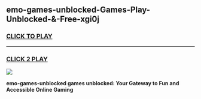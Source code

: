 
## emo-games-unblocked-Games-Play-Unblocked-&-Free-xgi0j
<h3>
<a href="https://premium76.site?title=emo-games-unblocked&ref=24A">CLICK TO PLAY</a></h3>
<hr>

<h3>
<a href="https://premium76.site?title=emo-games-unblocked&ref=24A">CLICK 2 PLAY</a>
  
</h3>

<a href="https://premium76.site?title=emo-games-unblocked&ref=24A"><img src="https://clearcache.store/games.png"></a>


**emo-games-unblocked games unblocked: Your Gateway to Fun and Accessible Online Gaming**
